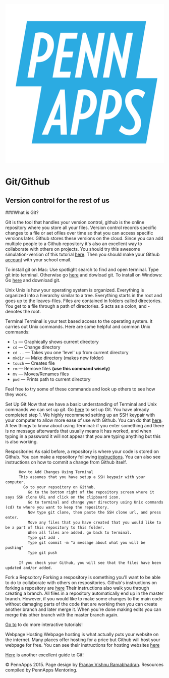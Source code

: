 <div class="hidden"><meta property="og:image" content="http://2015s.pennapps.com/assets/images/logo.png"><link rel="shortcut icon" href="http://2015s.pennapps.com/assets/images/logo.png"><link rel="stylesheet" href="assets/css/global.css"><link rel="stylesheet" href="http://netdna.bootstrapcdn.com/font-awesome/4.0.3/css/font-awesome.css"><link rel="stylesheet" href='http://fonts.googleapis.com/css?family=Open+Sans:300italic,400italic,600italic,700italic,400,300,600,700' type='text/css'></div><div class="nav-items"><a href="index.html"><img src="assets/img/logo.svg"></a></div>

Git/Github
============
Version control for the rest of us
--------------------------

###What is Git?

Git is the tool that handles your version control, github is the online repository where you store all your files. Version control records specific changes to a file or aet ofiles over time so that you can access specific versions later. Github stores these versions on the cloud. Since you can add multiple people to a Github repository it's also an excellent way to collaborate with others on projects. You should try this awesome simulation-version of this tutorial [here](try.github.io). Then you should make your Github [account](https://github.com/join) with your school email.

To install git on Mac:
    Use spotlight search to find and open terminal.
    Type git into terminal. <!--If you get this: <br><img src="./gittest.png"><br>then you have git.</li>-->
    Otherwise go [here](http://git-scm.com/downloads) and dowload git.
To install on Windows:
    Go [here](http://git-scm.com/downloads) and download git.
          
Unix
    Unix is how your operating system is organized. Everything is organized into a hierarchy similar to a tree. Everything starts in the root and goes up to the leaves-files. Files are contained in folders called directories. You get to a file through a path of directories. $ acts as a colon, and - denotes the root.

Terminal
    Terminal is your text based access to the operating system. It carries out Unix commands. Here are some helpful and common Unix commands:
            <ul class="list-group">
                <li class="list-group-item"><code>ls</code> &mdash; Graphically shows current directory</li>
                <li class="list-group-item"><code>cd</code> &mdash; Change directory</li>
                <li class="list-group-item"><code>cd ..</code> &mdash; Takes you one 'level' up from current directory</li>
                <li class="list-group-item"><code>mkdir</code> &mdash; Make directory (makes new folder)</li>
                <li class="list-group-item"><code>touch</code> &mdash; Creates file</li>
                <li class="list-group-item"><code>rm</code> &mdash; Remove files <strong>&#40;use this command wisely&#41;</strong></li>
                <li class="list-group-item"><code>mv</code> &mdash; Moves/Renames files</li>
                <li class="list-group-item"><code>pwd</code> &mdash; Prints path to current directory</li>
          </ul>
Feel free to try some of these commands and look up others to see how they work.
          

Set Up Git
    Now that we have a basic understanding of Terminal and Unix commands we can set up git. Go [here](https://help.github.com/articles/set-up-git) to set up Git. You have already completed step 1. We highly recommend setting up an SSH keypair with your computer to allow more ease of use with Github. You can do that [here](https://help.github.com/articles/generating-ssh-keys). A few things to know about using Terminal: if you enter something and there is no message afterwards that usually means it has worked, and when typing in a password it will not appear that you are typing anything but this is also working.
        
Respositories
          As said before, a repository is where your code is stored on Github. You can make a repsoitory following [instructions](https://help.github.com/articles/create-a-repo). You can also see instructions on how to commit a change from Github itself.

          How to Add Changes Using Terminal
          This assumes that you have setup a SSH keypair with your computer.
            Go to your repsoitory on Github.
              Go to the bottom right of the repository screen where it says SSH clone URL and click on the clipboard icon.
              Go to terminal and change your directory using Unix commands (cd) to where you want to keep the repository.
              Now type git clone, then paste the SSH clone url, and press enter.
              Move any files that you have created that you would like to be a part of this repository to this folder.
              When all files are added, go back to terminal.
              Type git add .
              Type git commit -m "a message about what you will be pushing"
              Type git push

          If you check your Github, you will see that the files have been updated and/or added.
          
Fork a Repsoitory
    Forking a respository is something you'll want to be able to do to collaborate with others on respositories. Github's instructions on forking a repository are [here](https://help.github.com/articles/fork-a-reop)
    Their instructions also walk you through creating a branch. All files in a repository automatically end up in the master branch. However, if you would like to make some changes to the main code without damaging parts of the code that are working then you can create another branch and later merge it. When you're done making edits you can merge this other branch with the master branch again.

[Go to](http://try.github.com/levels/1/challenges/10) to do more interactive tutorials!
          
Webpage Hosting
    Webpage hosting is what actually puts your website on the internet. Many places offer hosting for a price but Github will host your webpage for free. You can see their instructions for hosting websites [here](http://pages.github.com)


[Here](http://rogerdu...io/git-guide/) is another excellent guide to Git!


<div class="footer"><p>&copy; PennApps 2015. Page design by <a href="http://pvrnav.com">Pranav Vishnu Ramabhadran</a>. Resources compiled by PennApps Mentoring.</div>

<script src="http://code.jquery.com/jquery-1.11.0.min.js"></script>
<script src="assets/js/FlowType.js"></script>
<script type="text/javascript">
    $('body').flowtype({
        minimum   : 500,
        maximum   : 1000,
        minFont   : 16,
        maxFont   : 65,
        fontRatio : 40
    });
</script>
